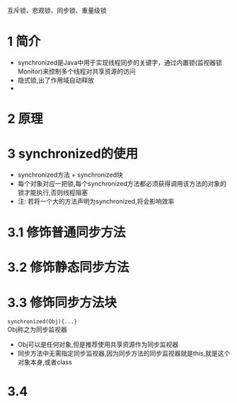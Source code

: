 互斥锁、悲观锁、同步锁、重量级锁

# 1 简介
- synchronized是Java中用于实现线程同步的关键字，通过内置锁(监视器锁Monitor)来控制多个线程对共享资源的访问
- 隐式锁,出了作用域自动释放
- 
# 2 原理


# 3 synchronized的使用
- synchronized方法 + synchronized块
- 每个对象对应一把锁,每个synchronized方法都必须获得调用该方法的对象的锁才能执行,否则线程阻塞
- 注: 若将一个大的方法声明为synchronized,将会影响效率
# 3.1 修饰普通同步方法

# 3.2 修饰静态同步方法

# 3.3 修饰同步方法块 
```synchronized(Obj){...}```        
Obj称之为同步监视器
- Obj可以是任何对象,但是推荐使用共享资源作为同步监视器
- 同步方法中无需指定同步监视器,因为同步方法的同步监视器就是this,就是这个对象本身,或者class

# 3.4 
